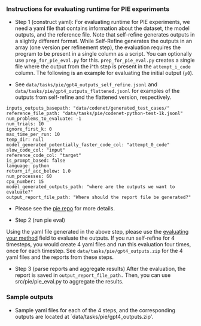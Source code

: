 ### Instructions for evaluating runtime for PIE experiments

- Step 1 (construct yaml): For evaluating runtime for PIE experiments, we need a yaml file that contains information about the dataset, the model outputs, and the reference file. Note that self-refine generates outputs in a slightly different format. While Self-Refine generates the outputs in an array (one version per refinement step), the evaluation requires the program to be present in a single column as a script. You can optionally use `prep_for_pie_eval.py` for this. `prep_for_pie_eval.py` creates a single file where the output from the i^th step is present in the `attempt_i_code` column. The following is an example for evaluating the initial output (`y0`).

- See `data/tasks/pie/gpt4_outputs_self_refine.jsonl` and `data/tasks/pie/gpt4_outputs_flattened.jsonl` for examples of the outputs from self-refine and the flattened version, respectively.


```
inputs_outputs_basepath: "data/codenet/generated_test_cases/"
reference_file_path: "data/tasks/pie/codenet-python-test-1k.jsonl"
num_problems_to_evaluate: -1
num_trials: 10
ignore_first_k: 0
max_time_per_run: 10
temp_dir: null
model_generated_potentially_faster_code_col: "attempt_0_code"
slow_code_col: "input"
reference_code_col: "target"
is_prompt_based: false
language: python
return_if_acc_below: 1.0
num_processes: 60
cpu_number: 15
model_generated_outputs_path: "where are the outputs we want to evaluate?"
output_report_file_path: "Where should the report file be generated?"
```

- Please see the [pie repo](https://github.com/madaan/pie-perf/blob/main/README.md#evaluating-your-method) for more details.


- Step 2 (run pie eval)

Using the yaml file generated in the above step, please use the [evaluating your method](https://github.com/madaan/pie-perf/blob/main/README.md#evaluating-your-method) field to evaluate the outputs. If you run self-refine for 4 timesteps, you would create 4 yaml files and run this evaluation four times, once for each timestep. See `data/tasks/pie/gpt4_outputs.zip` for the 4 yaml files and the reports from these steps.

- Step 3 (parse reports and aggregate results) After the evaluation, the report is saved in `output_report_file_path.` Then, you can use src/pie/pie_eval.py to aggregate the results. 

### Sample outputs

- Sample yaml files for each of the 4 steps, and the corresponding outputs are located at `data/tasks/pie/gpt4_outputs.zip'.
